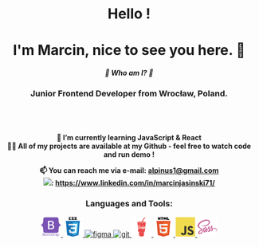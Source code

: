 <h1 align="center">Hello !</h1>
<h1 align="center">I'm Marcin, nice to see you here. 👋 </h1>
<h5 align="center">🔰 Who am I? 🔰</h5>
<h3 align="center">Junior Frontend Developer from Wrocław, Poland.</h3>
<br><br>

<h4 align="center">  🌱 I’m currently learning <b>JavaScript & React</b>
<br>
👨‍💻 All of my projects are available at my Github - feel free to watch code and run demo !

📫 You can reach me via e-mail: **alpinus1@gmail.com** 
 <Br><img src="https://content.linkedin.com/content/dam/me/business/en-us/amp/brand-site/v2/bg/LI-Bug.svg.original.svg" height=15>: https://www.linkedin.com/in/marcinjasinski71/




   <b><h3 align="center">Languages and Tools:</h3></b>
<p align="center"> <a href="https://getbootstrap.com" target="_blank" rel="noreferrer"> <img src="https://raw.githubusercontent.com/devicons/devicon/master/icons/bootstrap/bootstrap-plain-wordmark.svg" alt="bootstrap" width="40" height="40"/> </a> <a href="https://www.w3schools.com/css/" target="_blank" rel="noreferrer"> <img src="https://raw.githubusercontent.com/devicons/devicon/master/icons/css3/css3-original-wordmark.svg" alt="css3" width="40" height="40"/> </a> <a href="https://www.figma.com/" target="_blank" rel="noreferrer"> <img src="https://www.vectorlogo.zone/logos/figma/figma-icon.svg" alt="figma" width="40" height="40"/> </a> <a href="https://git-scm.com/" target="_blank" rel="noreferrer"> <img src="https://www.vectorlogo.zone/logos/git-scm/git-scm-icon.svg" alt="git" width="40" height="40"/> </a> <a href="https://gulpjs.com" target="_blank" rel="noreferrer"> <img src="https://raw.githubusercontent.com/devicons/devicon/master/icons/gulp/gulp-plain.svg" alt="gulp" width="40" height="40"/> </a> <a href="https://www.w3.org/html/" target="_blank" rel="noreferrer"> <img src="https://raw.githubusercontent.com/devicons/devicon/master/icons/html5/html5-original-wordmark.svg" alt="html5" width="40" height="40"/> </a> <a href="https://developer.mozilla.org/en-US/docs/Web/JavaScript" target="_blank" rel="noreferrer"> <img src="https://raw.githubusercontent.com/devicons/devicon/master/icons/javascript/javascript-original.svg" alt="javascript" width="40" height="40"/> </a> <a href="https://sass-lang.com" target="_blank" rel="noreferrer"> <img src="https://raw.githubusercontent.com/devicons/devicon/master/icons/sass/sass-original.svg" alt="sass" width="40" height="40"/> </a> </p>
